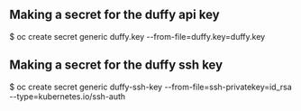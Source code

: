 ## Making a secret for the duffy api key

$ oc create secret generic duffy.key --from-file=duffy.key=duffy.key

## Making a secret for the duffy ssh key

$ oc create secret generic duffy-ssh-key --from-file=ssh-privatekey=id_rsa --type=kubernetes.io/ssh-auth
